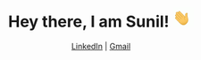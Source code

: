 <div align="center">
  <h1>Hey there, I am Sunil! <img width="37px" src="https://github.com/kkamal11/kkamal11/blob/main/waving-hand-joypixels.gif" alt="github cat" /></h1>
   <a href="https://www.linkedin.com/in/sunil-tripathi-607a7a113">LinkedIn</a> |
   <a href="mailto:suniltripathi.mca07@gmail.com">Gmail</a>
</div>
